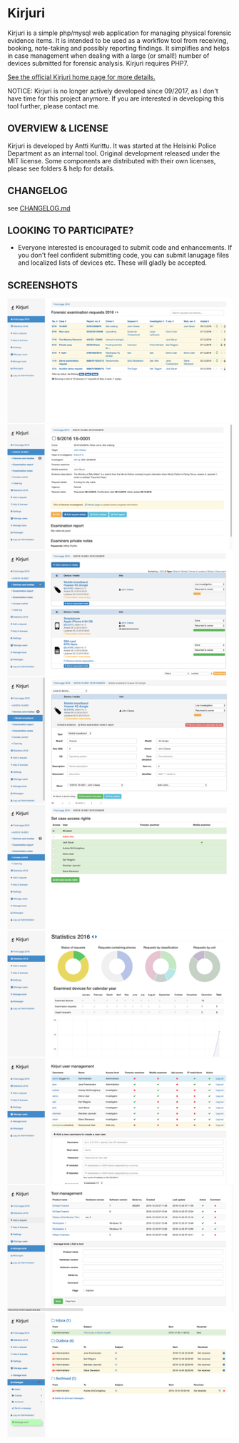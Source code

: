 # Kirjuri

Kirjuri is a simple php/mysql web application for managing physical forensic evidence items. It is intended to be used as a workflow tool from receiving, booking, note-taking and possibly reporting findings. It simplifies and helps in case management when dealing with a large (or small!) number of devices submitted for forensic analysis. Kirjuri requires PHP7.

[See the official Kirjuri home page for more details.](https://kirjuri.kurittu.org/)

NOTICE: Kirjuri is no longer actively developed since 09/2017, as I don't have time for this project anymore. If you are interested in developing this tool further, please contact me.

OVERVIEW & LICENSE
------------

Kirjuri is developed by Antti Kurittu. It was started at the Helsinki Police Department as an internal tool. Original development released under the MIT license. Some components are distributed with their own licenses, please see folders & help for details.

CHANGELOG
------------

see [CHANGELOG.md](CHANGELOG.md)

LOOKING TO PARTICIPATE?
------------
* Everyone interested is encouraged to submit code and enhancements. If you don't feel confident submitting code, you can submit lanugage files and localized lists of devices etc. These will gladly be accepted.

SCREENSHOTS
------------

![1](https://github.com/AnttiKurittu/kirjuri/blob/master/extra/screenshots/1.png)
![2](https://github.com/AnttiKurittu/kirjuri/blob/master/extra/screenshots/2.png)
![3](https://github.com/AnttiKurittu/kirjuri/blob/master/extra/screenshots/3.png)
![4](https://github.com/AnttiKurittu/kirjuri/blob/master/extra/screenshots/4.png)
![5](https://github.com/AnttiKurittu/kirjuri/blob/master/extra/screenshots/5.png)
![6](https://github.com/AnttiKurittu/kirjuri/blob/master/extra/screenshots/6.png)
![7](https://github.com/AnttiKurittu/kirjuri/blob/master/extra/screenshots/7.png)
![8](https://github.com/AnttiKurittu/kirjuri/blob/master/extra/screenshots/8.png)
![9](https://github.com/AnttiKurittu/kirjuri/blob/master/extra/screenshots/9.png)
